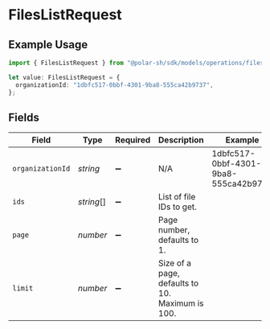 # FilesListRequest

## Example Usage

```typescript
import { FilesListRequest } from "@polar-sh/sdk/models/operations/fileslist.js";

let value: FilesListRequest = {
  organizationId: "1dbfc517-0bbf-4301-9ba8-555ca42b9737",
};
```

## Fields

| Field                                           | Type                                            | Required                                        | Description                                     | Example                                         |
| ----------------------------------------------- | ----------------------------------------------- | ----------------------------------------------- | ----------------------------------------------- | ----------------------------------------------- |
| `organizationId`                                | *string*                                        | :heavy_minus_sign:                              | N/A                                             | 1dbfc517-0bbf-4301-9ba8-555ca42b9737            |
| `ids`                                           | *string*[]                                      | :heavy_minus_sign:                              | List of file IDs to get.                        |                                                 |
| `page`                                          | *number*                                        | :heavy_minus_sign:                              | Page number, defaults to 1.                     |                                                 |
| `limit`                                         | *number*                                        | :heavy_minus_sign:                              | Size of a page, defaults to 10. Maximum is 100. |                                                 |